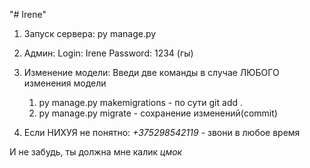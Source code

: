 "# Irene" 
1. Запуск сервера:
    py manage.py

2. Админ:
    Login: Irene
    Password: 1234 (гы)
 
3. Изменение модели:
    Введи две команды в случае ЛЮБОГО изменения модели
    1) py manage.py makemigrations - по сути git add .
    2) py manage.py migrate - сохранение изменений(commit)
 
4. Если НИХУЯ не понятно:
    *+375298542119* - звони в любое время
    
И не забудь, ты должна мне калик *цмок*